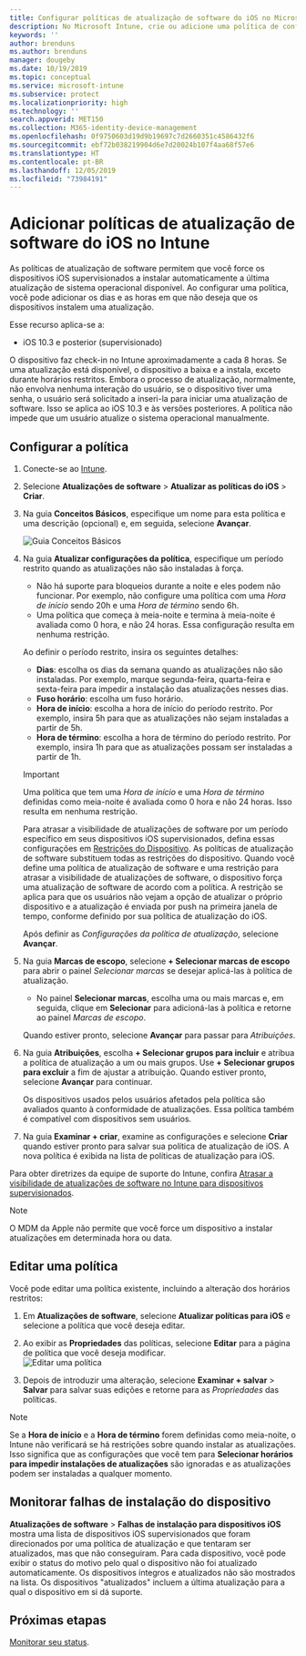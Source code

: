 ```yaml
---
title: Configurar políticas de atualização de software do iOS no Microsoft Intune – Azure | Microsoft Docs
description: No Microsoft Intune, crie ou adicione uma política de configuração para restringir quando as atualizações de software são instaladas automaticamente em dispositivos iOS. Você pode escolher a data e a hora em que as atualizações não são instaladas. Você também pode atribuir essa política a grupos, usuários ou dispositivos e verificar se há falhas de instalação.
keywords: ''
author: brenduns
ms.author: brenduns
manager: dougeby
ms.date: 10/19/2019
ms.topic: conceptual
ms.service: microsoft-intune
ms.subservice: protect
ms.localizationpriority: high
ms.technology: ''
search.appverid: MET150
ms.collection: M365-identity-device-management
ms.openlocfilehash: 0f9750603d19d9b19697c7d2660351c4586432f6
ms.sourcegitcommit: ebf72b038219904d6e7d20024b107f4aa68f57e6
ms.translationtype: HT
ms.contentlocale: pt-BR
ms.lasthandoff: 12/05/2019
ms.locfileid: "73984191"
---
```

# <a name="add-ios-software-update-policies-in-intune"></a>Adicionar políticas de atualização de software do iOS no Intune

As políticas de atualização de software permitem que você force os dispositivos iOS supervisionados a instalar automaticamente a última atualização de sistema operacional disponível. Ao configurar uma política, você pode adicionar os dias e as horas em que não deseja que os dispositivos instalem uma atualização.

Esse recurso aplica-se a:

- iOS 10.3 e posterior (supervisionado)

O dispositivo faz check-in no Intune aproximadamente a cada 8 horas. Se uma atualização está disponível, o dispositivo a baixa e a instala, exceto durante horários restritos. Embora o processo de atualização, normalmente, não envolva nenhuma interação do usuário, se o dispositivo tiver uma senha, o usuário será solicitado a inseri-la para iniciar uma atualização de software. Isso se aplica ao iOS 10.3 e às versões posteriores. A política não impede que um usuário atualize o sistema operacional manualmente.

## <a name="configure-the-policy"></a>Configurar a política

1. Conecte-se ao [Intune](https://go.microsoft.com/fwlink/?linkid=2090973).
2. Selecione **Atualizações de software** > **Atualizar as políticas do iOS** > **Criar**.
3. Na guia **Conceitos Básicos**, especifique um nome para esta política e uma descrição (opcional) e, em seguida, selecione **Avançar**.

   ![Guia Conceitos Básicos](./media/software-updates-ios/basics-tab.png) 

4. Na guia **Atualizar configurações da política**, especifique um período restrito quando as atualizações não são instaladas à força.  
   - Não há suporte para bloqueios durante a noite e eles podem não funcionar. Por exemplo, não configure uma política com uma *Hora de início* sendo 20h e uma *Hora de término* sendo 6h.
   - Uma política que começa à meia-noite e termina à meia-noite é avaliada como 0 hora, e não 24 horas. Essa configuração resulta em nenhuma restrição.

   Ao definir o período restrito, insira os seguintes detalhes:

   - **Dias**: escolha os dias da semana quando as atualizações não são instaladas. Por exemplo, marque segunda-feira, quarta-feira e sexta-feira para impedir a instalação das atualizações nesses dias.
   - **Fuso horário**: escolha um fuso horário.
   - **Hora de início**: escolha a hora de início do período restrito. Por exemplo, insira 5h para que as atualizações não sejam instaladas a partir de 5h.
   - **Hora de término**: escolha a hora de término do período restrito. Por exemplo, insira 1h para que as atualizações possam ser instaladas a partir de 1h.
  
   > [!IMPORTANT]  
   > Uma política que tem uma *Hora de início* e uma *Hora de término* definidas como meia-noite é avaliada como 0 hora e não 24 horas. Isso resulta em nenhuma restrição.  
    
   Para atrasar a visibilidade de atualizações de software por um período específico em seus dispositivos iOS supervisionados, defina essas configurações em [Restrições do Dispositivo](../configuration/device-restrictions-ios.md#general). As políticas de atualização de software substituem todas as restrições do dispositivo. Quando você define uma política de atualização de software e uma restrição para atrasar a visibilidade de atualizações de software, o dispositivo força uma atualização de software de acordo com a política. A restrição se aplica para que os usuários não vejam a opção de atualizar o próprio dispositivo e a atualização é enviada por push na primeira janela de tempo, conforme definido por sua política de atualização do iOS.

   Após definir as *Configurações da política de atualização*, selecione **Avançar**. 

5. Na guia **Marcas de escopo**, selecione **+ Selecionar marcas de escopo** para abrir o painel *Selecionar marcas* se desejar aplicá-las à política de atualização.
   
   - No painel **Selecionar marcas**, escolha uma ou mais marcas e, em seguida, clique em **Selecionar** para adicioná-las à política e retorne ao painel *Marcas de escopo*.  

   Quando estiver pronto, selecione **Avançar** para passar para *Atribuições*.

6. Na guia **Atribuições**, escolha **+ Selecionar grupos para incluir** e atribua a política de atualização a um ou mais grupos. Use **+ Selecionar grupos para excluir** a fim de ajustar a atribuição. Quando estiver pronto, selecione **Avançar** para continuar. 

   Os dispositivos usados pelos usuários afetados pela política são avaliados quanto à conformidade de atualizações. Essa política também é compatível com dispositivos sem usuários.

7. Na guia **Examinar + criar**, examine as configurações e selecione **Criar** quando estiver pronto para salvar sua política de atualização de iOS. A nova política é exibida na lista de políticas de atualização para iOS.


Para obter diretrizes da equipe de suporte do Intune, confira [Atrasar a visibilidade de atualizações de software no Intune para dispositivos supervisionados](https://techcommunity.microsoft.com/t5/Intune-Customer-Success/Delaying-visibility-of-software-updates-in-Intune-for-supervised/ba-p/345753).

> [!NOTE]
> O MDM da Apple não permite que você force um dispositivo a instalar atualizações em determinada hora ou data.

## <a name="edit-a-policy"></a>Editar uma política
Você pode editar uma política existente, incluindo a alteração dos horários restritos:

1. Em **Atualizações de software**, selecione **Atualizar políticas para iOS** e selecione a política que você deseja editar.

2. Ao exibir as **Propriedades** das políticas, selecione **Editar** para a página de política que você deseja modificar.  
   ![Editar uma política](./media/software-updates-ios/edit-policy.png)   

3. Depois de introduzir uma alteração, selecione **Examinar + salvar** > **Salvar** para salvar suas edições e retorne para as *Propriedades* das políticas.  
 
> [!NOTE]
> Se a **Hora de início** e a **Hora de término** forem definidas como meia-noite, o Intune não verificará se há restrições sobre quando instalar as atualizações. Isso significa que as configurações que você tem para **Selecionar horários para impedir instalações de atualizações** são ignoradas e as atualizações podem ser instaladas a qualquer momento.  


## <a name="monitor-device-installation-failures"></a>Monitorar falhas de instalação do dispositivo
<!-- 1352223 -->
**Atualizações de software** > **Falhas de instalação para dispositivos iOS** mostra uma lista de dispositivos iOS supervisionados que foram direcionados por uma política de atualização e que tentaram ser atualizados, mas que não conseguiram. Para cada dispositivo, você pode exibir o status do motivo pelo qual o dispositivo não foi atualizado automaticamente. Os dispositivos íntegros e atualizados não são mostrados na lista. Os dispositivos "atualizados" incluem a última atualização para a qual o dispositivo em si dá suporte.

## <a name="next-steps"></a>Próximas etapas

[Monitorar seu status](../configuration/device-profile-monitor.md).
